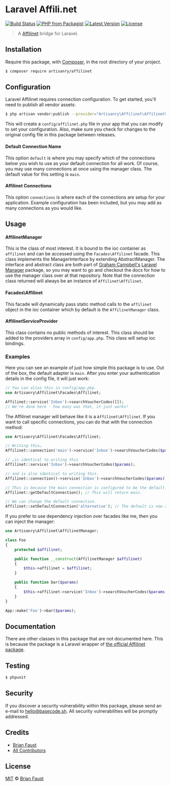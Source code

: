 # Laravel Affili.net

[![Build Status](https://img.shields.io/travis/artisanry/Affilinet/master.svg?style=flat-square)](https://travis-ci.org/artisanry/Affilinet)
[![PHP from Packagist](https://img.shields.io/packagist/php-v/artisanry/affilinet.svg?style=flat-square)]()
[![Latest Version](https://img.shields.io/github/release/artisanry/Affilinet.svg?style=flat-square)](https://github.com/artisanry/Affilinet/releases)
[![License](https://img.shields.io/packagist/l/artisanry/Affilinet.svg?style=flat-square)](https://packagist.org/packages/artisanry/Affilinet)

> A [Affilinet](https://affilinet.com) bridge for Laravel.

## Installation

Require this package, with [Composer](https://getcomposer.org/), in the root directory of your project.

```bash
$ composer require artisanry/affilinet
```

## Configuration

Laravel Affilinet requires connection configuration. To get started, you'll need to publish all vendor assets:

```bash
$ php artisan vendor:publish --provider="Artisanry\Affilinet\AffilinetServiceProvider"
```

This will create a `config/affilinet.php` file in your app that you can modify to set your configuration. Also, make sure you check for changes to the original config file in this package between releases.

#### Default Connection Name

This option `default` is where you may specify which of the connections below you wish to use as your default connection for all work. Of course, you may use many connections at once using the manager class. The default value for this setting is `main`.

#### Affilinet Connections

This option `connections` is where each of the connections are setup for your application. Example configuration has been included, but you may add as many connections as you would like.

## Usage

#### AffilinetManager

This is the class of most interest. It is bound to the ioc container as `affilinet` and can be accessed using the `Facades\Affilinet` facade. This class implements the ManagerInterface by extending AbstractManager. The interface and abstract class are both part of [Graham Campbell's](https://github.com/GrahamCampbell) [Laravel Manager](https://github.com/GrahamCampbell/Laravel-Manager) package, so you may want to go and checkout the docs for how to use the manager class over at that repository. Note that the connection class returned will always be an instance of `Affilinet\Affilinet`.

#### Facades\Affilinet

This facade will dynamically pass static method calls to the `affilinet` object in the ioc container which by default is the `AffilinetManager` class.

#### AffilinetServiceProvider

This class contains no public methods of interest. This class should be added to the providers array in `config/app.php`. This class will setup ioc bindings.

### Examples

Here you can see an example of just how simple this package is to use. Out of the box, the default adapter is `main`. After you enter your authentication details in the config file, it will just work:

```php
// You can alias this in config/app.php.
use Artisanry\Affilinet\Facades\Affilinet;

Affilinet::service('Inbox')->searchVoucherCodes([]);
// We're done here - how easy was that, it just works!
```

The Affilinet manager will behave like it is a `Affilinet\Affilinet`. If you want to call specific connections, you can do that with the connection method:

```php
use Artisanry\Affilinet\Facades\Affilinet;

// Writing this…
Affilinet::connection('main')->service('Inbox')->searchVoucherCodes($params);

// …is identical to writing this
Affilinet::service('Inbox')->searchVoucherCodes($params);

// and is also identical to writing this.
Affilinet::connection()->service('Inbox')->searchVoucherCodes($params);

// This is because the main connection is configured to be the default.
Affilinet::getDefaultConnection(); // This will return main.

// We can change the default connection.
Affilinet::setDefaultConnection('alternative'); // The default is now alternative.
```

If you prefer to use dependency injection over facades like me, then you can inject the manager:

```php
use Artisanry\Affilinet\AffilinetManager;

class Foo
{
    protected $affilinet;

    public function __construct(AffilinetManager $affilinet)
    {
        $this->affilinet = $affilinet;
    }

    public function bar($params)
    {
        $this->affilinet->service('Inbox')->searchVoucherCodes($params);
    }
}

App::make('Foo')->bar($params);
```

## Documentation

There are other classes in this package that are not documented here. This is because the package is a Laravel wrapper of [the official Affilinet package](https://github.com/affilinet/affilinet-php).

## Testing

``` bash
$ phpunit
```

## Security

If you discover a security vulnerability within this package, please send an e-mail to hello@basecode.sh. All security vulnerabilities will be promptly addressed.

## Credits

- [Brian Faust](https://github.com/faustbrian)
- [All Contributors](../../contributors)

## License

[MIT](LICENSE) © [Brian Faust](https://basecode.sh)
